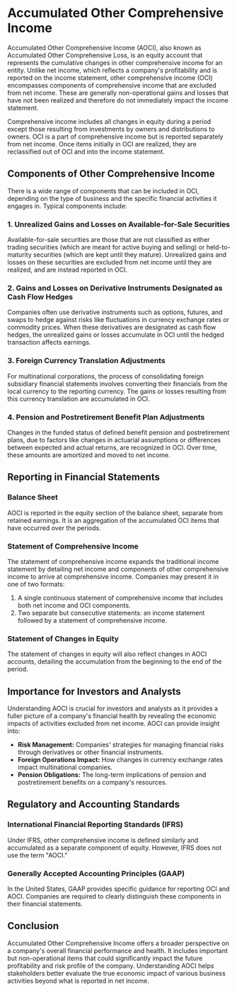 # Accumulated Other Comprehensive Income

Accumulated Other Comprehensive Income (AOCI), also known as Accumulated Other Comprehensive Loss, is an equity account that represents the cumulative changes in other comprehensive income for an entity. Unlike net income, which reflects a company's profitability and is reported on the income statement, other comprehensive income (OCI) encompasses components of comprehensive income that are excluded from net income. These are generally non-operational gains and losses that have not been realized and therefore do not immediately impact the income statement.

Comprehensive income includes all changes in equity during a period except those resulting from investments by owners and distributions to owners. OCI is a part of comprehensive income but is reported separately from net income. Once items initially in OCI are realized, they are reclassified out of OCI and into the income statement.

## Components of Other Comprehensive Income

There is a wide range of components that can be included in OCI, depending on the type of business and the specific financial activities it engages in. Typical components include:

### 1. Unrealized Gains and Losses on Available-for-Sale Securities
Available-for-sale securities are those that are not classified as either trading securities (which are meant for active buying and selling) or held-to-maturity securities (which are kept until they mature). Unrealized gains and losses on these securities are excluded from net income until they are realized, and are instead reported in OCI.

### 2. Gains and Losses on Derivative Instruments Designated as Cash Flow Hedges
Companies often use derivative instruments such as options, futures, and swaps to hedge against risks like fluctuations in currency exchange rates or commodity prices. When these derivatives are designated as cash flow hedges, the unrealized gains or losses accumulate in OCI until the hedged transaction affects earnings.

### 3. Foreign Currency Translation Adjustments
For multinational corporations, the process of consolidating foreign subsidiary financial statements involves converting their financials from the local currency to the reporting currency. The gains or losses resulting from this currency translation are accumulated in OCI.

### 4. Pension and Postretirement Benefit Plan Adjustments
Changes in the funded status of defined benefit pension and postretirement plans, due to factors like changes in actuarial assumptions or differences between expected and actual returns, are recognized in OCI. Over time, these amounts are amortized and moved to net income.

## Reporting in Financial Statements

### Balance Sheet
AOCI is reported in the equity section of the balance sheet, separate from retained earnings. It is an aggregation of the accumulated OCI items that have occurred over the periods.

### Statement of Comprehensive Income
The statement of comprehensive income expands the traditional income statement by detailing net income and components of other comprehensive income to arrive at comprehensive income. Companies may present it in one of two formats:

1. A single continuous statement of comprehensive income that includes both net income and OCI components.
2. Two separate but consecutive statements: an income statement followed by a statement of comprehensive income.

### Statement of Changes in Equity
The statement of changes in equity will also reflect changes in AOCI accounts, detailing the accumulation from the beginning to the end of the period.

## Importance for Investors and Analysts

Understanding AOCI is crucial for investors and analysts as it provides a fuller picture of a company's financial health by revealing the economic impacts of activities excluded from net income. AOCI can provide insight into:

- **Risk Management:** Companies' strategies for managing financial risks through derivatives or other financial instruments.
- **Foreign Operations Impact:** How changes in currency exchange rates impact multinational companies.
- **Pension Obligations:** The long-term implications of pension and postretirement benefits on a company's resources.

## Regulatory and Accounting Standards

### International Financial Reporting Standards (IFRS)
Under IFRS, other comprehensive income is defined similarly and accumulated as a separate component of equity. However, IFRS does not use the term "AOCI."

### Generally Accepted Accounting Principles (GAAP)
In the United States, GAAP provides specific guidance for reporting OCI and AOCI. Companies are required to clearly distinguish these components in their financial statements.

## Conclusion

Accumulated Other Comprehensive Income offers a broader perspective on a company's overall financial performance and health. It includes important but non-operational items that could significantly impact the future profitability and risk profile of the company. Understanding AOCI helps stakeholders better evaluate the true economic impact of various business activities beyond what is reported in net income.